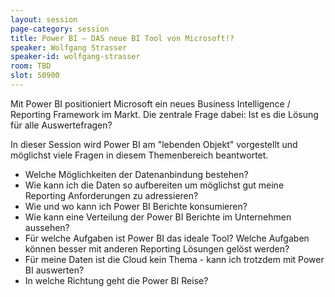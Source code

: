 ```yaml
---
layout: session
page-category: session
title: Power BI – DAS neue BI Tool von Microsoft!?
speaker: Wolfgang Strasser
speaker-id: wolfgang-strasser
room: TBD
slot: S0900
---
```


Mit Power BI positioniert Microsoft ein neues Business Intelligence / Reporting Framework im Markt. Die zentrale Frage dabei: Ist es die Lösung für alle Auswertefragen? 
 
In dieser Session wird Power BI am "lebenden Objekt" vorgestellt und möglichst viele Fragen in diesem Themenbereich beantwortet. 
 
* Welche Möglichkeiten der Datenanbindung bestehen? 
* Wie kann ich die Daten so aufbereiten um möglichst gut meine Reporting Anforderungen zu adressieren? 
* Wie und wo kann ich Power BI Berichte konsumieren? 
* Wie kann eine Verteilung der Power BI Berichte im Unternehmen aussehen? 
* Für welche Aufgaben ist Power BI das ideale Tool? Welche Aufgaben können besser mit anderen Reporting Lösungen gelöst werden?
* Für meine Daten ist die Cloud kein Thema - kann ich trotzdem mit Power BI auswerten? 
* In welche Richtung geht die Power BI Reise?

